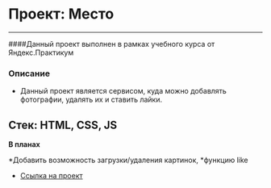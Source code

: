 # Проект: Место
---

####Данный проект выполнен в рамках учебного курса от Яндекс.Практикум

### Описание 

* Данный проект является сервисом, куда можно добавлять фотографии, удалять их и ставить лайки.
##
Стек: HTML, CSS, JS
---
**В планах**

*Добавить возможность загрузки/удаления картинок, 
*функцию like

* [Ссылка на проект](https://ksenia-khait.github.io/mesto/index.html)
